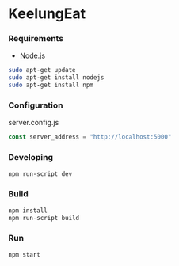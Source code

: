 # KeelungEat

### Requirements
-   [Node.js](https://nodejs.org)

```bash
sudo apt-get update
sudo apt-get install nodejs
sudo apt-get install npm
```

### Configuration
server.config.js
```javascript
const server_address = "http://localhost:5000"
```

### Developing
```bash
npm run-script dev
```

### Build
```bash
npm install
npm run-script build
```

### Run
```bash
npm start
```
